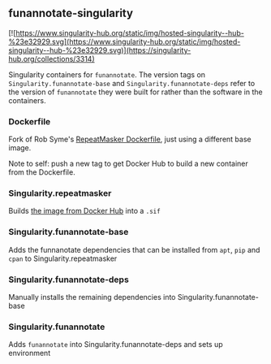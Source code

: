 ## funannotate-singularity

[![https://www.singularity-hub.org/static/img/hosted-singularity--hub-%23e32929.svg](https://www.singularity-hub.org/static/img/hosted-singularity--hub-%23e32929.svg)](https://singularity-hub.org/collections/3314)

Singularity containers for `funannotate`. The version tags on `Singularity.funannotate-base` and `Singularity.funannotate-deps` refer to the version of `funannotate` they were built for rather than the software in the containers.

### Dockerfile

Fork of Rob Syme's [RepeatMasker Dockerfile](https://github.com/robsyme/nextflow-annotate/tree/master/Dockerfiles/RepeatMasker-onbuild), just using a different base image.

Note to self: push a new tag to get Docker Hub to build a new container from the Dockerfile.

### Singularity.repeatmasker

Builds [the image from Docker Hub](https://hub.docker.com/r/tomharrop/funannotate-singularity) into a `.sif`

### Singularity.funannotate-base

Adds the funnanotate dependencies that can be installed from `apt`, `pip` and `cpan` to Singularity.repeatmasker

### Singularity.funannotate-deps

Manually installs the remaining dependencies into Singularity.funannotate-base

### Singularity.funannotate

Adds `funannotate` into Singularity.funannotate-deps and sets up environment

